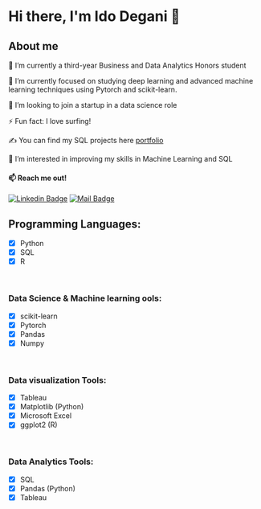 # Hi there, I'm Ido Degani 👋


## About me

🔭 I’m currently a third-year Business and Data Analytics Honors student

🌱 I’m currently focused on studying deep learning and advanced machine learning techniques using Pytorch and scikit-learn. 

👯 I’m looking to join a startup in a data science role 

⚡ Fun fact: I love surfing! 


✍ You can find my SQL projects here [portfolio](https://github.com/idodegani/idodegani/tree/main/SQL%20Projects)

👀 I’m interested in improving my skills in Machine Learning and SQL

#### 📫 Reach me out!
[![Linkedin Badge](https://img.shields.io/badge/-IdoDegani-0e76a8?style=flat&labelColor=0e76a8&logo=linkedin&logoColor=white)](https://www.linkedin.com/in/ido-degani/)
[![Mail Badge](https://img.shields.io/badge/-IdoDegani10-c0392b?style=flat&labelColor=c0392b&logo=gmail&logoColor=white)](mailto:idodegani10@gmail.com)


## Programming Languages:
- [x] Python 
- [x] SQL
- [x] R

<br />

### Data Science & Machine learning ools:
- [x] scikit-learn
- [x] Pytorch
- [x] Pandas
- [x] Numpy

<br />

### Data visualization Tools:
- [x] Tableau
- [x] Matplotlib (Python) 
- [x] Microsoft Excel
- [x] ggplot2 (R)
<br />

### Data Analytics Tools:
- [x] SQL
- [x] Pandas (Python) 
- [x] Tableau

<br />

